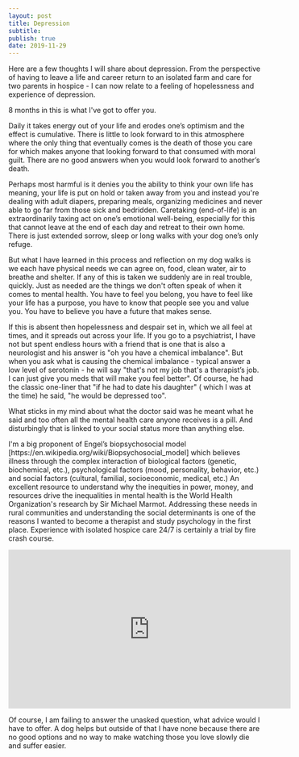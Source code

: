 ```yaml
---
layout: post
title: Depression
subtitle: 
publish: true
date: 2019-11-29
---
```


Here are a few thoughts I will share about depression.
From the perspective of having to leave a life and career return to an isolated farm and care for two parents in hospice - I can now relate to a feeling of hopelessness and experience of depression. 
<p>
 8 months in this is what I've got to offer you.
 <p>
Daily it takes energy out of your life and erodes one’s optimism and the effect is cumulative. There is little to look forward to in this atmosphere where the only thing that eventually comes is the death of those you care for which makes anyone that looking forward to that consumed with moral guilt. 
There are no good answers when you would look forward to another’s death.
 <p>
Perhaps most harmful is it denies you the ability to think your own life has meaning, your life is put on hold or taken away from you and instead you're dealing with adult diapers, preparing meals, organizing medicines and never able to go far from those sick and bedridden. Caretaking  (end-of-life) is an extraordinarily taxing act on one’s emotional well-being, especially for this that cannot leave at the end of each day and retreat to their own home. 
There is just extended sorrow, sleep or long walks with your dog one’s only refuge.
  <p>
But what I have learned in this process and reflection on my dog walks is we each have physical needs we can agree on, food, clean water, air to breathe and shelter.
If any of this is taken we suddenly are in real trouble, quickly.
Just as needed are the things we don't often speak of when it comes to mental health.
You have to feel you belong, you have to feel like your life has a purpose, you have to know that people see you and value you.
You have to believe you have a future that makes sense.
   <p>
If this is absent then hopelessness and despair set in, which we all feel at times, and it spreads out across your life.
If you go to a psychiatrist, I have not but spent endless hours with a friend that is one that is also a neurologist and his answer is "oh you have a chemical imbalance".
But when you ask what is causing the chemical imbalance - typical answer a low level of serotonin - he will say "that's not my job that's a therapist’s job. I can just give you meds that will make you feel better".
Of course, he had the classic one-liner that "if he had to date his daughter" ( which I was at the time) he said, "he would be depressed too".
    <p>
What sticks in my mind about what the doctor said was he meant what he said and too often all the mental health care anyone receives is a pill. And disturbingly that is linked to your social status more than anything else.
     <p>
I'm a big proponent of Engel’s biopsychosocial model [https://en.wikipedia.org/wiki/Biopsychosocial_model]
 which believes  illness through the complex interaction of biological factors (genetic, biochemical, etc.), psychological factors (mood, personality, behavior, etc.) and social factors (cultural, familial, socioeconomic, medical, etc.) 
An excellent resource to understand why the inequities in power, money, and resources drive the inequalities in mental health is the World Health Organization's research by Sir Michael Marmot.
Addressing these needs in rural communities and understanding the social determinants is one of the reasons I wanted to become a therapist and study psychology in the first place.
Experience with isolated hospice care 24/7 is certainly a trial by fire crash course.
      <p>
      <iframe width="560" height="315" src="https://www.youtube.com/embed/cZa5XnCZoCc" frameborder="0" allow="accelerometer; autoplay; encrypted-media; gyroscope; picture-in-picture" allowfullscreen></iframe>

<p>
Of course, I am failing to answer the unasked question, what advice would I have to offer. A dog helps but outside of that I have none because there are no good options and no way to make watching those you love slowly die and suffer easier. 
 
